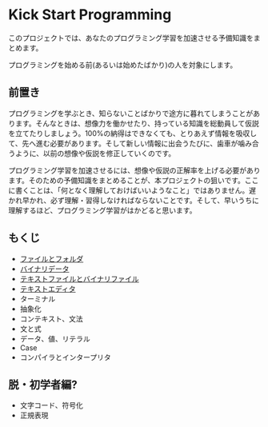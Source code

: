 # Kick Start Programming

このプロジェクトでは、あなたのプログラミング学習を加速させる予備知識をまとめます。

プログラミングを始める前(あるいは始めたばかり)の人を対象にします。

## 前置き

プログラミングを学ぶとき、知らないことばかりで途方に暮れてしまうことがあります。そんなときは、想像力を働かせたり、持っている知識を総動員して仮説を立てたりしましょう。100%の納得はできなくても、とりあえず情報を吸収して、先へ進む必要があります。そして新しい情報に出会うたびに、歯車が噛み合うように、以前の想像や仮説を修正していくのです。

プログラミング学習を加速させるには、想像や仮説の正解率を上げる必要があります。そのための予備知識をまとめることが、本プロジェクトの狙いです。ここに書くことは、「何となく理解しておけばいいようなこと」ではありません。遅かれ早かれ、必ず理解・習得しなければならないことです。そして、早いうちに理解するほど、プログラミング学習がはかどると思います。

## もくじ

- [ファイルとフォルダ](articles/filedir.md)
- [バイナリデータ](articles/binary.md)
- [テキストファイルとバイナリファイル](articles/text.md)
- [テキストエディタ](articles/editor.md)
- ターミナル
- 抽象化
- コンテキスト、文法
- 文と式
- データ、値、リテラル
- Case
- コンパイラとインタープリタ

## 脱・初学者編?

- 文字コード、符号化
- 正規表現

